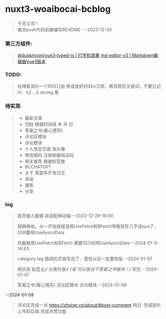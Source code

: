 # nuxt3-woaibocai-bcblog
> 今天立项！
> <br/>
> 每次push代码前都编写README ---2023-12-30
### 第三方组件:
> [@duskmoon/vue3-typed-js | 打字机效果](https://npmmirror.com/package/@duskmoon/vue3-typed-js)
> [md-editor-v3 | Markdown编辑器Vue3版本](https://imzbf.github.io/md-editor-v3/zh-CN/index)
### TODO:
> 给博客调价一个RSS订阅
> 养成良好的SEo习惯，再写网页关键词，不要忘记 h1、h2... b strong 等
### 待实现
> * 最新文章
> * 归档 根据时间线 年 月 日
> * 答案之书(看心情写)
> * 评论区模块 
> * 评论模块
> * 个人信息页面 改头像
> * 修改密码 注册邮箱验证码
> * 相关推荐 根据标签推
> * BCCHATGPT
> * 关于 里面写开发日志
> * 本站
> * 搜索
> * 分享
### log
> 首页接入数据 并适配移动端 --2023-12-29-16:00
> 
> 捏麻麻地，从一开始我就滥用UseFetch和$Fetch导致现在几乎成spa了，SSR要用UseAyscnData 
> 
> 热数据用UseFetch和$Fetch 需要SEO的用UseAyscnData --2024-01-3-14:43
> 
> category tag 路径的页面写完了，感觉以后一定要改版 --2024-01-07
> 
> 明天把 标签云√ 分类列表√ *(或 可以尝试下答案之书板块！)* 写完 --2024-01-07
> 
> 答案之书(看心情写) 评论区模块 评论模块 --2024-01-08
>
--2024-01-08
> 评论区完成一点 https://zhsher.cn/about/#post-comment
> 明日: 完成图片上传前后端 完成点赞功能